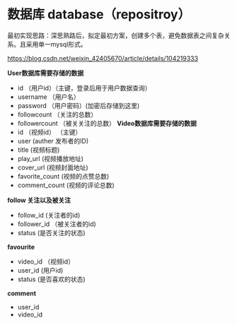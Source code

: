 # 数据库 database（repositroy）

最初实现思路：深思熟路后，拟定最初方案，创建多个表，避免数据表之间复杂关系。且采用单一mysql形式。

https://blog.csdn.net/weixin_42405670/article/details/104219333

**User数据库需要存储的数据**

- id （用户id）（主键，登录后用于用户数据查询）
- username （用户名）
- password （用户密码）(加密后存储到这里)
- followcount （关注的总数）
- followercount （被关关注的总数）
**Video数据库需要存储的数据**
- id （视频id） （主键）
- user (auther 发布者的ID)
- title (视频标题)
- play_url 	(视频播放地址)
- cover_url 	(视频封面地址)
- favorite_count   (视频的点赞总数)
- comment_count  (视频的评论总数)

**follow 关注以及被关注**

-  follow_id (关注者的id)
- follower_id （被关注者的id)
- status (是否关注的状态)

**favourite**

- video_id （视频id）
- user_id (用户id)
- status (是否喜欢的状态)

**comment**
- user_id 
- video_id